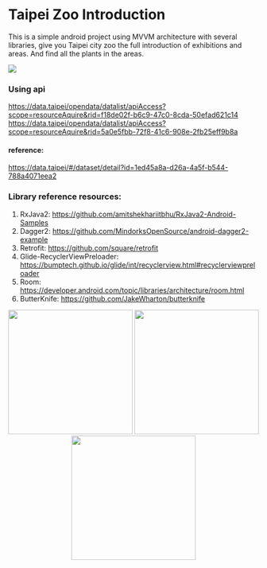 # Taipei Zoo Introduction

This is a simple android project using MVVM architecture with several libraries, give you Taipei city zoo the full introduction of exhibitions and areas. And find all the plants in the areas.

<p>
	<img src="https://developer.android.com/topic/libraries/architecture/images/final-architecture.png">
</p>

### Using api
https://data.taipei/opendata/datalist/apiAccess?scope=resourceAquire&rid=f18de02f-b6c9-47c0-8cda-50efad621c14
https://data.taipei/opendata/datalist/apiAccess?scope=resourceAquire&rid=5a0e5fbb-72f8-41c6-908e-2fb25eff9b8a

#### reference:
https://data.taipei/#/dataset/detail?id=1ed45a8a-d26a-4a5f-b544-788a4071eea2

### Library reference resources:
1. RxJava2: https://github.com/amitshekhariitbhu/RxJava2-Android-Samples
2. Dagger2: https://github.com/MindorksOpenSource/android-dagger2-example
3. Retrofit: https://github.com/square/retrofit
4. Glide-RecyclerViewPreloader: https://bumptech.github.io/glide/int/recyclerview.html#recyclerviewpreloader 
5. Room: https://developer.android.com/topic/libraries/architecture/room.html
6. ButterKnife: https://github.com/JakeWharton/butterknife

<p align="center">
  <img src="https://vignette.wikia.nocookie.net/brawlstars/images/3/34/Rosa_Skin-Default.png/revision/latest?cb=20190416193326" width="250">
  <img src="https://vignette.wikia.nocookie.net/brawlstars/images/3/34/Rosa_Skin-Default.png/revision/latest?cb=20190416193326" width="250">
  <img src="https://vignette.wikia.nocookie.net/brawlstars/images/3/34/Rosa_Skin-Default.png/revision/latest?cb=20190416193326" width="250">
</p>
